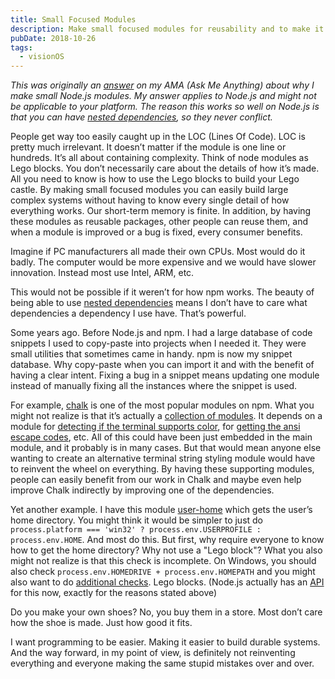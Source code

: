 ```yaml
---
title: Small Focused Modules
description: Make small focused modules for reusability and to make it possible to build larger more advanced things that are easier to reason about.
pubDate: 2018-10-26
tags:
  - visionOS
---
```


_This was originally an [answer](https://github.com/sindresorhus/ama/issues/10#issuecomment-117766328) on my AMA (Ask Me Anything) about why I make small Node.js modules. My answer applies to Node.js and might not be applicable to your platform. The reason this works so well on Node.js is that you can have [nested dependencies](https://maxogden.com/nested-dependencies.html), so they never conflict._

People get way too easily caught up in the LOC (Lines Of Code). LOC is pretty much irrelevant. It doesn’t matter if the module is one line or hundreds. It’s all about containing complexity. Think of node modules as Lego blocks. You don’t necessarily care about the details of how it’s made. All you need to know is how to use the Lego blocks to build your Lego castle. By making small focused modules you can easily build large complex systems without having to know every single detail of how everything works. Our short-term memory is finite. In addition, by having these modules as reusable packages, other people can reuse them, and when a module is improved or a bug is fixed, every consumer benefits.

Imagine if PC manufacturers all made their own CPUs. Most would do it badly. The computer would be more expensive and we would have slower innovation. Instead most use Intel, ARM, etc.

This would not be possible if it weren’t for how npm works. The beauty of being able to use [nested dependencies](https://maxogden.com/nested-dependencies.html) means I don’t have to care what dependencies a dependency I use have. That’s powerful.

Some years ago. Before Node.js and npm. I had a large database of code snippets I used to copy-paste into projects when I needed it. They were small utilities that sometimes came in handy. npm is now my snippet database. Why copy-paste when you can import it and with the benefit of having a clear intent. Fixing a bug in a snippet means updating one module instead of manually fixing all the instances where the snippet is used.

For example, [chalk](https://github.com/chalk/chalk) is one of the most popular modules on npm. What you might not realize is that it’s actually a [collection of modules](https://github.com/chalk/chalk/blob/d7537f37df874619511994f1debf2ec6dbacaa3c/package.json#L48-L52). It depends on a module for [detecting if the terminal supports color](https://github.com/chalk/supports-color), for [getting the ansi escape codes](https://github.com/chalk/ansi-styles), etc. All of this could have been just embedded in the main module, and it probably is in many cases. But that would mean anyone else wanting to create an alternative terminal string styling module would have to reinvent the wheel on everything. By having these supporting modules, people can easily benefit from our work in Chalk and maybe even help improve Chalk indirectly by improving one of the dependencies.

Yet another example. I have this module [user-home](https://github.com/sindresorhus/user-home) which gets the user’s home directory. You might think it would be simpler to just do `process.platform === 'win32' ? process.env.USERPROFILE : process.env.HOME`. And most do this. But first, why require everyone to know how to get the home directory? Why not use a "Lego block"? What you also might not realize is that this check is incomplete. On Windows, you should also check `process.env.HOMEDRIVE + process.env.HOMEPATH` and you might also want to do [additional checks](https://github.com/sindresorhus/os-homedir/blob/7e39e2e049de404f06233fa617ecf46fed997a78/index.js). Lego blocks. (Node.js actually has an [API](https://nodejs.org/api/os.html#os_os_homedir) for this now, exactly for the reasons stated above)

Do you make your own shoes? No, you buy them in a store. Most don’t care how the shoe is made. Just how good it fits.

I want programming to be easier. Making it easier to build durable systems. And the way forward, in my point of view, is definitely not reinventing everything and everyone making the same stupid mistakes over and over.

